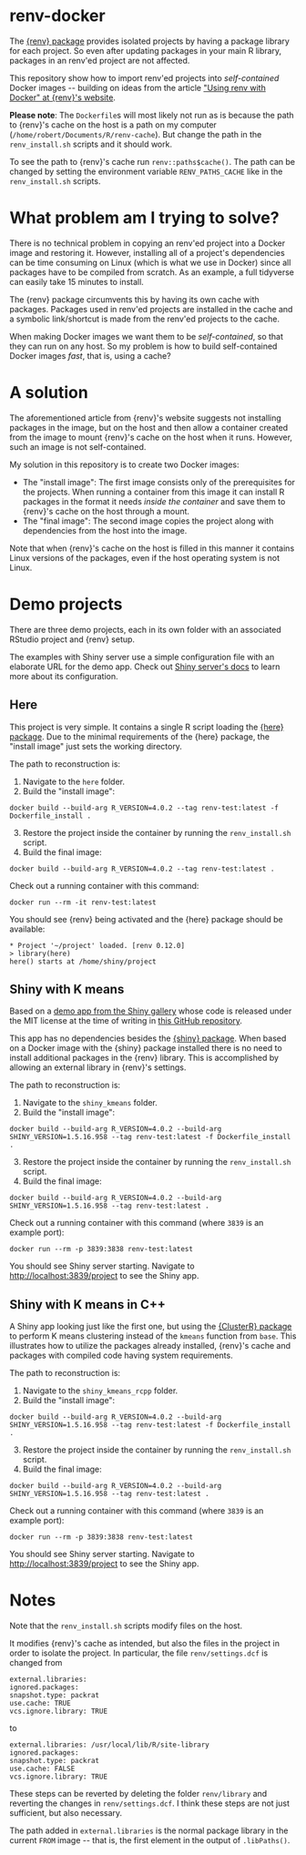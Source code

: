 renv-docker
===========

The [{renv} package](https://rstudio.github.io/renv) provides isolated projects by having a package library for each project.
So even after updating packages in your main R library, packages in an renv'ed project are not affected.

This repository show how to import renv'ed projects into *self-contained* Docker images -- building on ideas from the article ["Using renv with Docker" at {renv}'s website](https://rstudio.github.io/renv/articles/docker.html).

**Please note**: The `Dockerfile`s will most likely not run as is because the path to {renv}'s cache on the host is a path on my computer (`/home/robert/Documents/R/renv-cache`).
But change the path in the `renv_install.sh` scripts and it should work.

To see the path to {renv}'s cache run `renv::paths$cache()`.
The path can be changed by setting the environment variable `RENV_PATHS_CACHE` like in the `renv_install.sh` scripts.


# What problem am I trying to solve?

There is no technical problem in copying an renv'ed project into a Docker image and restoring it.
However, installing all of a project's dependencies can be time consuming on Linux (which is what we use in Docker) since all packages have to be compiled from scratch.
As an example, a full tidyverse can easily take 15 minutes to install.

The {renv} package circumvents this by having its own cache with packages.
Packages used in renv'ed projects are installed in the cache and a symbolic link/shortcut is made from the renv'ed projects to the cache.

When making Docker images we want them to be *self-contained*, so that they can run on any host.
So my problem is how to build self-contained Docker images *fast*, that is, using a cache?


# A solution

The aforementioned article from {renv}'s website suggests not installing packages in the image, but on the host and then allow a container created from the image to mount {renv}'s cache on the host when it runs.
However, such an image is not self-contained.

My solution in this repository is to create two Docker images: 

- The "install image": The first image consists only of the prerequisites for the projects. When running a container from this image it can install R packages in the format it needs *inside the container* and save them to {renv}'s cache on the host through a mount.
- The "final image": The second image copies the project along with dependencies from the host into the image.

Note that when {renv}'s cache on the host is filled in this manner it contains Linux versions of the packages, even if the host operating system is not Linux.


# Demo projects

There are three demo projects, each in its own folder with an associated RStudio project and {renv} setup.

The examples with Shiny server use a simple configuration file with an elaborate URL for the demo app.
Check out [Shiny server's docs](https://docs.rstudio.com/shiny-server) to learn more about its configuration.


## Here

This project is very simple.
It contains a single R script loading the [{here} package](https://cran.r-project.org/package=here).
Due to the minimal requirements of the {here} package, the "install image" just sets the working directory.

The path to reconstruction is:

1. Navigate to the `here` folder.
2. Build the "install image":

```
docker build --build-arg R_VERSION=4.0.2 --tag renv-test:latest -f Dockerfile_install .
```

3. Restore the project inside the container by running the `renv_install.sh` script.
4. Build the final image:

```
docker build --build-arg R_VERSION=4.0.2 --tag renv-test:latest .
```

Check out a running container with this command:

```
docker run --rm -it renv-test:latest
```

You should see {renv} being activated and the {here} package should be available:

```
* Project '~/project' loaded. [renv 0.12.0]
> library(here)
here() starts at /home/shiny/project
```


## Shiny with K means

Based on a [demo app from the Shiny gallery](https://shiny.rstudio.com/gallery/kmeans-example.html) whose code is released under the MIT license at the time of writing in [this GitHub repository](https://github.com/rstudio/shiny-examples).

This app has no dependencies besides the [{shiny} package](https://cran.r-project.org/package=shiny).
When based on a Docker image with the {shiny} package installed there is no need to install additional packages in the {renv} library.
This is accomplished by allowing an external library in {renv}'s settings.

The path to reconstruction is:

1. Navigate to the `shiny_kmeans` folder.
2. Build the "install image":

```
docker build --build-arg R_VERSION=4.0.2 --build-arg SHINY_VERSION=1.5.16.958 --tag renv-test:latest -f Dockerfile_install .
```

3. Restore the project inside the container by running the `renv_install.sh` script.
4. Build the final image:

```
docker build --build-arg R_VERSION=4.0.2 --build-arg SHINY_VERSION=1.5.16.958 --tag renv-test:latest .
```

Check out a running container with this command (where `3839` is an example port):

```
docker run --rm -p 3839:3838 renv-test:latest
```

You should see Shiny server starting. 
Navigate to <http://localhost:3839/project> to see the Shiny app.


## Shiny with K means in C++

A Shiny app looking just like the first one, but using the [{ClusterR} package](https://cran.r-project.org/package=ClusterR) to perform K means clustering instead of the `kmeans` function from `base`.
This illustrates how to utilize the packages already installed, {renv}'s cache and packages with compiled code having system requirements.

The path to reconstruction is:

1. Navigate to the `shiny_kmeans_rcpp` folder.
2. Build the "install image":

```
docker build --build-arg R_VERSION=4.0.2 --build-arg SHINY_VERSION=1.5.16.958 --tag renv-test:latest -f Dockerfile_install .
```

3. Restore the project inside the container by running the `renv_install.sh` script.
4. Build the final image:

```
docker build --build-arg R_VERSION=4.0.2 --build-arg SHINY_VERSION=1.5.16.958 --tag renv-test:latest .
```

Check out a running container with this command (where `3839` is an example port):

```
docker run --rm -p 3839:3838 renv-test:latest
```

You should see Shiny server starting. 
Navigate to <http://localhost:3839/project> to see the Shiny app.


# Notes

Note that the `renv_install.sh` scripts modify files on the host.

It modifies {renv}'s cache as intended, but also the files in the project in order to isolate the project.
In particular, the file `renv/settings.dcf` is changed from

```
external.libraries:
ignored.packages:
snapshot.type: packrat
use.cache: TRUE
vcs.ignore.library: TRUE
```

to

```
external.libraries: /usr/local/lib/R/site-library
ignored.packages:
snapshot.type: packrat
use.cache: FALSE
vcs.ignore.library: TRUE
```

These steps can be reverted by deleting the folder `renv/library` and reverting the changes in `renv/settings.dcf`.
I think these steps are not just sufficient, but also necessary.

The path added in `external.libraries` is the normal package library in the current `FROM` image -- that is, the first element in the output of `.libPaths()`.

